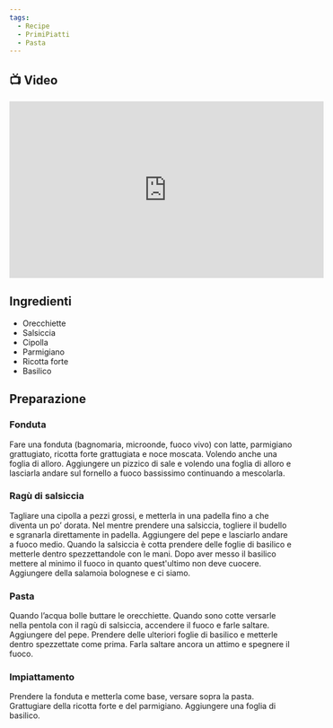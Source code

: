 ```yaml
---
tags:
  - Recipe
  - PrimiPiatti
  - Pasta
---
```

## 📺 Video

<div class="iframe-container">
  <iframe width="560" height="315" src="https://www.youtube.com/embed/8I4xoMEf2i0" title="YouTube video player" frameborder="0" allow="accelerometer; autoplay; clipboard-write; encrypted-media; gyroscope; picture-in-picture" allowfullscreen></iframe>
</div>

## Ingredienti

-   Orecchiette
-   Salsiccia
-   Cipolla
-   Parmigiano
-   Ricotta forte
-   Basilico

## Preparazione

### Fonduta

Fare una fonduta (bagnomaria, microonde, fuoco vivo) con latte, parmigiano grattugiato, ricotta forte grattugiata e noce moscata. Volendo anche una foglia di alloro. Aggiungere un pizzico di sale e volendo una foglia di alloro e lasciarla andare sul fornello a fuoco bassissimo continuando a mescolarla.

### Ragù di salsiccia

Tagliare una cipolla a pezzi grossi, e metterla in una padella fino a che diventa un po’ dorata. Nel mentre prendere una salsiccia, togliere il budello e sgranarla direttamente in padella. Aggiungere del pepe e lasciarlo andare a fuoco medio. Quando la salsiccia è cotta prendere delle foglie di basilico e metterle dentro spezzettandole con le mani. Dopo aver messo il basilico mettere al minimo il fuoco in quanto quest'ultimo non deve cuocere. Aggiungere della salamoia bolognese e ci siamo.

### Pasta

Quando l’acqua bolle buttare le orecchiette. Quando sono cotte versarle nella pentola con il ragù di salsiccia, accendere il fuoco e farle saltare. Aggiungere del pepe. Prendere delle ulteriori foglie di basilico e metterle dentro spezzettate come prima. Farla saltare ancora un attimo e spegnere il fuoco.

### Impiattamento

Prendere la fonduta e metterla come base, versare sopra la pasta. Grattugiare della ricotta forte e del parmigiano. Aggiungere una foglia di basilico.